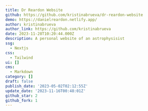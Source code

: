 ```yaml
---
title: Dr Reardon Website
github: https://github.com/kristinabrueva/dr-reardon-website
demo: https://danielreardon.netlify.app/
author: kristinabrueva
author_link: https://github.com/kristinabrueva
date: 2023-11-28T10:20:44.000Z
description: A personal website of an astrophysisist
ssg:
  - Nextjs
css:
  - Tailwind
ui: []
cms:
  - Markdown
category: []
draft: false
publish_date: '2023-05-02T02:12:55Z'
update_date: '2023-11-16T00:48:01Z'
github_star: 2
github_fork: 1
---
```

